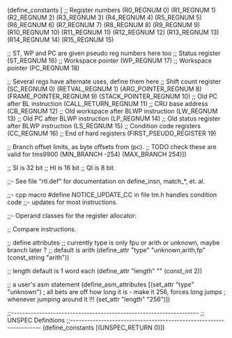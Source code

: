 (define_constants
  [
   ;; Register numbers
   (R0_REGNUM     	  0)
   (R1_REGNUM     	  1)
   (R2_REGNUM     	  2)
   (R3_REGNUM     	  3)
   (R4_REGNUM     	  4)
   (R5_REGNUM     	  5)
   (R6_REGNUM     	  6)
   (R7_REGNUM     	  7)
   (R8_REGNUM     	  8)
   (R9_REGNUM     	  9)
   (R10_REGNUM     	  10)
   (R11_REGNUM     	  11)
   (R12_REGNUM     	  12)
   (R13_REGNUM     	  13)
   (R14_REGNUM     	  14)
   (R15_REGNUM     	  15)

   ;; ST, WP and PC are given pseudo reg numbers here too
   ;; Status register
   (ST_REGNUM	   	  16)
   ;; Workspace pointer
   (WP_REGNUM		  17)
   ;; Workspace pointer
   (PC_REGNUM		  18)

   ;; Several regs have alternate uses, define them here
   ;; Shift count register
   (SC_REGNUM     	  0)
   (RETVAL_REGNUM     	  1)
   (ARG_POINTER_REGNUM	  8)
   (FRAME_POINTER_REGNUM  9)
   (STACK_POINTER_REGNUM  10)
   ;; Old PC after BL instruction
   (CALL_RETURN_REGNUM		  11)
   ;; CRU base address
   (CB_REGNUM		  12)
   ;; Old workspace after BLWP instruction
   (LW_REGNUM		  13)
   ;; Old PC after BLWP instruction
   (LP_REGNUM		  14)
   ;; Old status register after BLWP instruction
   (LS_REGNUM		  15)
   ;; Condition code registers
   (CC_REGNUM             16)
   ;; End of hard registers
   (FIRST_PSEUDO_REGISTER 19)
   
   ;; Branch offset limits, as byte offsets from (pc).
   ;; TODO check these are valid for tms9900
   (MIN_BRANCH            -254)
   (MAX_BRANCH            254)])

;; SI is 32 bit
;; HI is 16 bit
;; QI is 8 bit 

;;- See file "rtl.def" for documentation on define_insn, match_*, et. al.

;;- cpp macro #define NOTICE_UPDATE_CC in file tm.h handles condition code
;;- updates for most instructions.

;;- Operand classes for the register allocator:

;; Compare instructions.


;; define attributes
;; currently type is only fpu or arith or unknown, maybe branch later ?
;; default is arith
(define_attr "type" "unknown,arith,fp" (const_string "arith"))

;; length default is 1 word each
(define_attr "length" "" (const_int 2))

;; a user's asm statement
(define_asm_attributes
  [(set_attr "type" "unknown")
; all bets are off how long it is - make it 256, forces long jumps 
; whenever jumping around it !!!
   (set_attr "length" "256")])

;;-------------------------------------------------------------------
;;  UNSPEC Definitions
;;-------------------------------------------------------------------
(define_constants
  [(UNSPEC_RETURN  0)])



